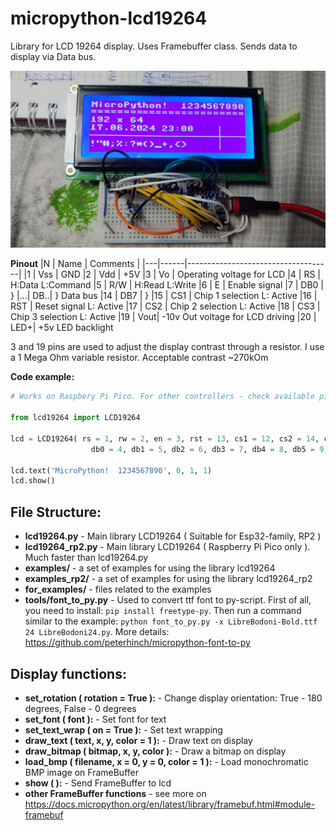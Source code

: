 # micropython-lcd19264
Library for LCD 19264 display. Uses Framebuffer class. Sends data to display via Data bus.

![Image](./LCD19264.jpg)

**Pinout**
|N  | Name | Comments |
|---|------|------------------------------------|
|1  |	Vss |	GND
|2  |	Vdd	|	+5V
|3  |	Vo	|	Operating voltage for LCD
|4  |	RS	|	H:Data L:Command
|5  |	R/W	|	H:Read L:Write
|6  |	E		| Enable signal
|7  |	DB0	|	}
|...|	DB..|	} Data bus
|14 |	DB7	|	}
|15 |	CS1	|	Chip 1 selection L: Active
|16 | RST | Reset signal L: Active
|17 |	CS2	|	Chip 2 selection L: Active
|18 |	CS3	|	Chip 3 selection L: Active
|19 |	Vout|	-10v Out voltage for LCD driving
|20 |	LED+|	+5v LED backlight

3 and 19 pins are used to adjust the display contrast through a resistor.
I use a 1 Mega Ohm variable resistor. Acceptable contrast ~270kOm

**Code example:**

```python
# Works on Raspbery Pi Pico. For other controllers - check available pins!

from lcd19264 import LCD19264

lcd = LCD19264( rs = 1, rw = 2, en = 3, rst = 13, cs1 = 12, cs2 = 14, cs3 = 15,
                  db0 = 4, db1 = 5, db2 = 6, db3 = 7, db4 = 8, db5 = 9, db6 = 10, db7 = 11 )

lcd.text('MicroPython!  1234567890', 0, 1, 1)
lcd.show()
```
## File Structure:
* **lcd19264.py** - Main library LCD19264 ( Suitable for Esp32-family, RP2 )
* **lcd19264_rp2.py** - Main library LCD19264 ( Raspberry Pi Pico only ). Much faster than lcd19264.py
* **examples/** - a set of examples for using the library lcd19264
* **examples_rp2/** - a set of examples for using the library lcd19264_rp2
* **for_examples/** - files related to the examples
* **tools/font_to_py.py** - Used to convert ttf font to py-script. First of all, you need to install: `pip install freetype-py`. Then run a command similar to the example: `python font_to_py.py -x LibreBodoni-Bold.ttf 24 LibreBodoni24.py`. More details: https://github.com/peterhinch/micropython-font-to-py

## Display functions:
* **set_rotation ( rotation = True ):** - Change display orientation: True - 180 degrees, False - 0 degrees
* **set_font ( font ):** - Set font for text
* **set_text_wrap ( on = True ):** - Set text wrapping
* **draw_text ( text, x, y, color = 1 ):** - Draw text on display
* **draw_bitmap ( bitmap, x, y, color ):** - Draw a bitmap on display
* **load_bmp ( filename, x = 0, y = 0, color = 1 ):** - Load monochromatic BMP image on FrameBuffer
* **show ( ):** - Send FrameBuffer to lcd
* **other FrameBuffer functions** - see more on https://docs.micropython.org/en/latest/library/framebuf.html#module-framebuf
